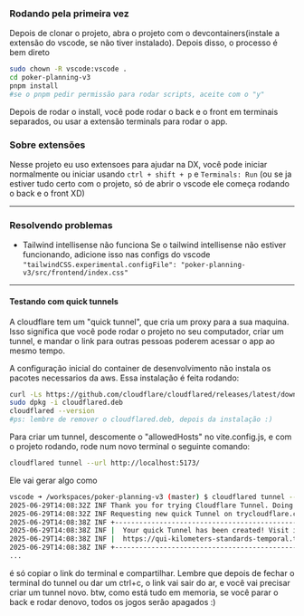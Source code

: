 ### Rodando pela primeira vez

Depois de clonar o projeto, abra o projeto com o devcontainers(instale a extensão do vscode, se não tiver instalado). Depois disso, o processo é bem direto

```bash
sudo chown -R vscode:vscode .
cd poker-planning-v3
pnpm install
#se o pnpm pedir permissão para rodar scripts, aceite com o "y"
```

Depois de rodar o install, você pode rodar o back e o front em terminais separados, ou usar a extensão terminals para rodar o app.

### Sobre extensões

Nesse projeto eu uso extensoes para ajudar na DX, você pode iniciar normalmente ou iniciar usando `ctrl + shift + p` e `Terminals: Run` (ou se ja estiver tudo certo com o projeto, só de abrir o vscode ele começa rodando o back e o front XD)

---

### Resolvendo problemas

- Tailwind intellisense não funciona
  Se o tailwind intellisense não estiver funcionando, adicione isso nas configs do vscode `"tailwindCSS.experimental.configFile": "poker-planning-v3/src/frontend/index.css"`

---

#### Testando com quick tunnels

A cloudflare tem um "quick tunnel", que cria um proxy para a sua maquina. Isso significa que você pode rodar o projeto no seu computador, criar um tunnel, e mandar o link para outras pessoas poderem acessar o app ao mesmo tempo.

A configuração inicial do container de desenvolvimento não instala os pacotes necessarios da aws. Essa instalação é feita rodando:

```bash
curl -Ls https://github.com/cloudflare/cloudflared/releases/latest/download/cloudflared-linux-amd64.deb -o cloudflared.deb
sudo dpkg -i cloudflared.deb
cloudflared --version
#ps: lembre de remover o cloudflared.deb, depois da instalação :)
```

Para criar um tunnel, descomente o "allowedHosts" no vite.config.js, e com o projeto rodando, rode num novo terminal o seguinte comando:

```bash
cloudflared tunnel --url http://localhost:5173/
```

Ele vai gerar algo como

```bash
vscode ➜ /workspaces/poker-planning-v3 (master) $ cloudflared tunnel --url http://localhost:5173/
2025-06-29T14:08:32Z INF Thank you for trying Cloudflare Tunnel. Doing so, without a Cloudflare account, is a quick way to experiment and try it out. However, be aware that these account-less Tunnels have no uptime guarantee, are subject to the Cloudflare Online Services Terms of Use (https://www.cloudflare.com/website-terms/), and Cloudflare reserves the right to investigate your use of Tunnels for violations of such terms. If you intend to use Tunnels in production you should use a pre-created named tunnel by following: https://developers.cloudflare.com/cloudflare-one/connections/connect-apps
2025-06-29T14:08:32Z INF Requesting new quick Tunnel on trycloudflare.com...
2025-06-29T14:08:38Z INF +--------------------------------------------------------------------------------------------+
2025-06-29T14:08:38Z INF |  Your quick Tunnel has been created! Visit it at (it may take some time to be reachable):  |
2025-06-29T14:08:38Z INF |  https://qui-kilometers-standards-temporal.trycloudflare.com                               |
2025-06-29T14:08:38Z INF +--------------------------------------------------------------------------------------------+
...
```

é só copiar o link do terminal e compartilhar. Lembre que depois de fechar o terminal do tunnel ou dar um ctrl+c, o link vai sair do ar, e você vai precisar criar um tunnel novo. btw, como está tudo em memoria, se você parar o back e rodar denovo, todos os jogos serão apagados :)
